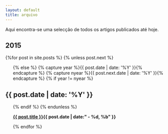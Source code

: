 ```yaml
---
layout: default
title: arquivo
---
```

Aqui encontra-se uma selecção de todos os artigos publicados até hoje.

<section id="archive">
                    <h2>2015</h2>
                                    {%for post in site.posts %}
                                    {% unless post.next %}
                    <ul class="this">
                        {% else %}
                        {% capture year %}{{ post.date | date: '%Y' }}{% endcapture %}
                        {% capture nyear %}{{ post.next.date | date: '%Y' }}{% endcapture %}
                        {% if year != nyear %}
                    </ul>
                    <h2>{{ post.date | date: '%Y' }}</h2>
                    <ul class="past">
                        {% endif %}
                        {% endunless %}
                    <p><strong><a href="{{ post.url }}">{{ post.title }}</a><time>{{ post.date | date:" - %d, %b" }}</time></strong></p>
                    {% endfor %}
                    </ul>
</section> 
